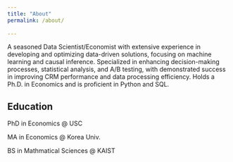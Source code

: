 ```yaml
---
title: "About"
permalink: /about/
  
---
```

A seasoned Data Scientist/Economist with extensive experience in developing and optimizing data-driven solutions, focusing on machine learning and causal inference. Specialized in enhancing decision-making processes, statistical analysis, and A/B testing, with demonstrated success in improving CRM performance and data processing efficiency. Holds a Ph.D. in Economics and is proficient in Python and SQL.

## Education
PhD in Economics @ USC

MA in Economics @ Korea Univ.

BS in Mathmatical Sciences @ KAIST